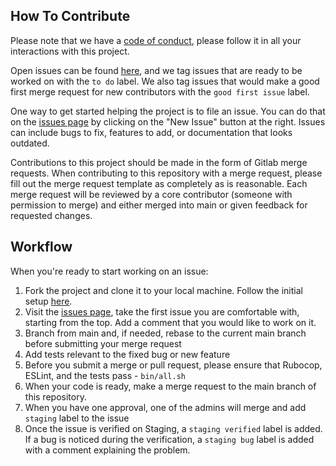 ## How To Contribute

Please note that we have a [code of conduct](https://gitlab.com/doublegdp/open-platform/-/blob/master/CODE_OF_CONDUCT.md), please follow it in all your interactions with this project.

Open issues can be found [here](https://gitlab.com/doublegdp/open-platform/-/issues), and we tag issues that are ready to be worked on with the `to do` label. We also tag issues that would make a good first merge request for new contributors with the `good first issue` label.

One way to get started helping the project is to file an issue. You can do that on the [issues page](https://gitlab.com/doublegdp/open-platform/-/issues) by clicking on the "New Issue" button at the right. Issues can include bugs to fix, features to add, or documentation that looks outdated.

Contributions to this project should be made in the form of Gitlab merge requests. When contributing to this repository with a merge request, please fill out the merge request template as completely as is reasonable. Each merge request will be reviewed by a core contributor (someone with permission to merge) and either merged into main or given feedback for requested changes.


## Workflow

When you're ready to start working on an issue:

1. Fork the project and clone it to your local machine. Follow the initial setup [here](https://gitlab.com/doublegdp/open-platform/-/blob/master/DEV_SETUP.md).
2. Visit the [issues page](https://gitlab.com/doublegdp/open-platform/-/issues), take the first issue you are comfortable with, starting from the top. Add a comment that you would like to work on it.
3. Branch from main and, if needed, rebase to the current main branch before submitting your merge request
4. Add tests relevant to the fixed bug or new feature
5. Before you submit a merge or pull request, please ensure that Rubocop, ESLint, and the tests pass - `bin/all.sh`
6. When your code is ready, make a merge request to the main branch of this repository.
7. When you have one approval, one of the admins will merge and add `staging` label to the issue
8. Once the issue is verified on Staging, a `staging verified` label is added. If a bug is noticed during the verification, a `staging bug` label is added with a comment explaining the problem.
